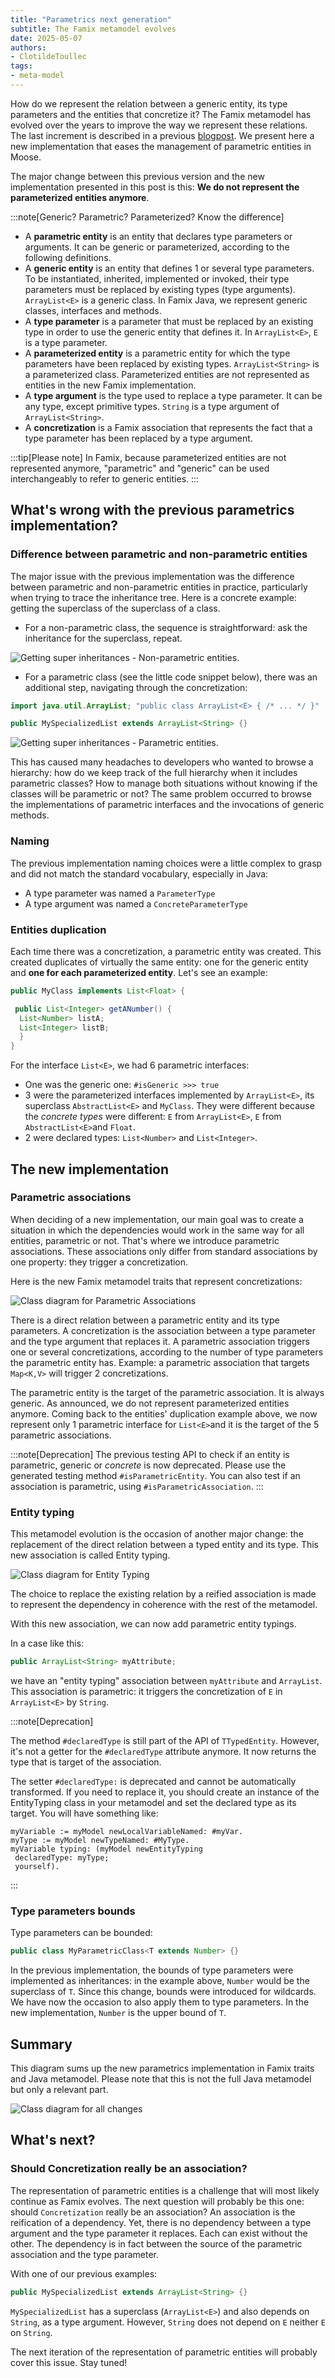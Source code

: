 ```yaml
---
title: "Parametrics next generation"
subtitle: The Famix metamodel evolves
date: 2025-05-07
authors:
- ClotildeToullec
tags:
- meta-model
---
```


How do we represent the relation between a generic entity, its type parameters and the entities that concretize it? The Famix metamodel has evolved over the years to improve the way we represent these relations. The last increment is described in a previous [blogpost](/blog/2023-07-13-parametric).
We present here a new implementation that eases the management of parametric entities in Moose.

The major change between this previous version and the new implementation presented in this post is this:
**We do not represent the parameterized entities anymore**.

:::note[Generic? Parametric? Parameterized? Know the difference]

- A **parametric entity** is an entity that declares type parameters or arguments. It can be generic or parameterized, according to the following definitions.
- A **generic entity** is an entity that defines 1 or several type parameters. To be instantiated, inherited, implemented or invoked, their type parameters must be replaced by existing types (type arguments). `ArrayList<E>` is a generic class. In Famix Java, we represent generic classes, interfaces and methods.
- A **type parameter** is a parameter that must be replaced by an existing type in order to use the generic entity that defines it. In `ArrayList<E>`, `E`  is a type parameter.
- A **parameterized entity** is a parametric entity for which the type parameters have been replaced by existing types. `ArrayList<String>` is a parameterized class. Parameterized entities are not represented as entities in the new Famix implementation.
- A **type argument** is the type used to replace a type parameter. It can be any type, except primitive types. `String` is a type argument of `ArrayList<String>`.
- A **concretization** is a Famix association that represents the fact that a type parameter has been replaced by a type argument.

:::tip[Please note]
In Famix, because parameterized entities are not represented anymore, "parametric" and "generic" can be used interchangeably to refer to generic entities.
:::

## What's wrong with the previous parametrics implementation?

### Difference between parametric and non-parametric entities

The major issue with the previous implementation was the difference between parametric and non-parametric entities in practice, particularly when trying to trace the inheritance tree.
Here is a concrete example: getting the superclass of the superclass of a class.

- For a non-parametric class, the sequence is straightforward: ask the inheritance for the superclass, repeat.

![Getting super inheritances - Non-parametric entities.](./img/posts/2025-05-07-Parametrics-Next-Generation/sequence-inheritance-non-parametric.png)

- For a parametric class (see the little code snippet below), there was an additional step, navigating through the concretization:

```java
import java.util.ArrayList; "public class ArrayList<E> { /* ... */ }"

public MySpecializedList extends ArrayList<String> {}
```

![Getting super inheritances - Parametric entities.](./img/posts/2025-05-07-Parametrics-Next-Generation/sequence-inheritance-parametric.png)

This has caused many headaches to developers who wanted to browse a hierarchy: how do we keep track of the full hierarchy when it includes parametric classes? How to manage both situations without knowing if the classes will be parametric or not?
The same problem occurred to browse the implementations of parametric interfaces and the invocations of generic methods.

### Naming

The previous implementation naming choices were a little complex to grasp and did not match the standard vocabulary, especially in Java:

- A type parameter was named a `ParameterType`
- A type argument was named a `ConcreteParameterType`

### Entities duplication

Each time there was a concretization, a parametric entity was created. This created duplicates of virtually the same entity: one for the generic entity and **one for each parameterized entity**.
Let's see an example:

```java
public MyClass implements List<Float> {

 public List<Integer> getANumber() {
  List<Number> listA;
  List<Integer> listB;
  }
}
```

For the interface `List<E>`, we had 6 parametric interfaces:

- One was the generic one: `#isGeneric >>> true`
- 3 were the parameterized interfaces implemented by `ArrayList<E>`, its superclass `AbstractList<E>` and `MyClass`. They were different because the *concrete types* were different: `E` from `ArrayList<E>`, `E` from `AbstractList<E>`and `Float`.
- 2 were declared types: `List<Number>` and `List<Integer>`.

## The new implementation

### Parametric associations

When deciding of a new implementation, our main goal was to create a situation in which the dependencies would work in the same way for all entities, parametric or not.
That's where we introduce parametric associations. These associations only differ from standard associations by one property: they trigger a concretization.

Here is the new Famix metamodel traits that represent concretizations:

![Class diagram for Parametric Associations](./img/posts/2025-05-07-Parametrics-Next-Generation/uml-parametric-association.png)

There is a direct relation between a parametric entity and its type parameters.
A concretization is the association between a type parameter and the type argument that replaces it.
A parametric association triggers one or several concretizations, according to the number of type parameters the parametric entity has. Example: a parametric association that targets `Map<K,V>` will trigger 2 concretizations.

The parametric entity is the target of the parametric association. It is always generic. As announced, we do not represent parameterized entities anymore.
Coming back to the entities' duplication example above, we now represent only 1 parametric interface for `List<E>`and it is the target of the 5 parametric associations.

:::note[Deprecation]
The previous testing API to check if an entity is parametric, generic or *concrete* is now deprecated.
Please use the generated testing method `#isParametricEntity`.
You can also test if an association is parametric, using `#isParametricAssociation`.
:::

### Entity typing

This metamodel evolution is the occasion of another major change: the replacement of the direct relation between a typed entity and its type. This new association is called Entity typing.

![Class diagram for Entity Typing](./img/posts/2025-05-07-Parametrics-Next-Generation/uml-entity-typing.png)

The choice to replace the existing relation by a reified association is made to represent the dependency in coherence with the rest of the metamodel.

With this new association, we can now add parametric entity typings.

In a case like this:

```java
public ArrayList<String> myAttribute;
```

we have an "entity typing" association between `myAttribute` and `ArrayList`. This association is parametric: it triggers the concretization of `E` in `ArrayList<E>` by `String`.

:::note[Deprecation]

The method `#declaredType` is still part of the API of `TTypedEntity`. However, it's not a getter for the `#declaredType` attribute anymore. It now returns the type that is target of the association.

The setter `#declaredType:` is deprecated and cannot be automatically transformed. If you need to replace it, you should create an instance of the EntityTyping class in your metamodel and set the declared type as its target. You will have something like:

```smalltalk
myVariable := myModel newLocalVariableNamed: #myVar.
myType := myModel newTypeNamed: #MyType.
myVariable typing: (myModel newEntityTyping 
 declaredType: myType; 
 yourself).
```

:::

### Type parameters bounds

Type parameters can be bounded:

```java
public class MyParametricClass<T extends Number> {}
```

In the previous implementation, the bounds of type parameters were implemented as inheritances: in the example above, `Number` would be the superclass of `T`.
Since this change, bounds were introduced for wildcards.
We have now the occasion to also apply them to type parameters.
In the new implementation, `Number` is the upper bound of `T`.

## Summary

This diagram sums up the new parametrics implementation in Famix traits and Java metamodel.
Please note that this is not the full Java metamodel but only a relevant part.

![Class diagram for all changes](./img/posts/2025-05-07-Parametrics-Next-Generation/uml-new-parametrics-mm.png)

## What's next?

### Should Concretization really be an association?

The representation of parametric entities is a challenge that will most likely continue as Famix evolves. The next question will probably be this one: should `Concretization` really be an association?
An association is the reification of a dependency. Yet, there is no dependency between a type argument and the type parameter it replaces. Each can exist without the other. The dependency is in fact between the source of the parametric association and the type parameter.

With one of our previous examples:

```java
public MySpecializedList extends ArrayList<String> {}
````

`MySpecializedList` has a superclass (`ArrayList<E>`) and also depends on `String`, as a type argument. However, `String` does not depend on `E` neither `E` on `String`.

The next iteration of the representation of parametric entities will probably cover this issue. Stay tuned!
